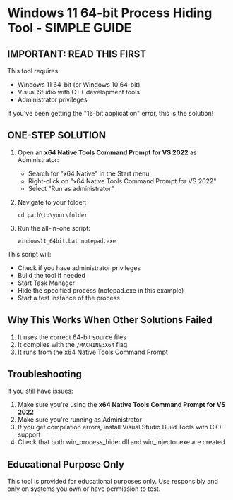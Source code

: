 # Windows 11 64-bit Process Hiding Tool - SIMPLE GUIDE

## IMPORTANT: READ THIS FIRST

This tool requires:
- Windows 11 64-bit (or Windows 10 64-bit)
- Visual Studio with C++ development tools
- Administrator privileges

If you've been getting the "16-bit application" error, this is the solution!

## ONE-STEP SOLUTION

1. Open an **x64 Native Tools Command Prompt for VS 2022** as Administrator:
   - Search for "x64 Native" in the Start menu
   - Right-click on "x64 Native Tools Command Prompt for VS 2022"
   - Select "Run as administrator"

2. Navigate to your folder:
   ```
   cd path\to\your\folder
   ```

3. Run the all-in-one script:
   ```
   windows11_64bit.bat notepad.exe
   ```

This script will:
- Check if you have administrator privileges
- Build the tool if needed
- Start Task Manager
- Hide the specified process (notepad.exe in this example)
- Start a test instance of the process

## Why This Works When Other Solutions Failed

1. It uses the correct 64-bit source files
2. It compiles with the `/MACHINE:X64` flag
3. It runs from the x64 Native Tools Command Prompt

## Troubleshooting

If you still have issues:

1. Make sure you're using the **x64 Native Tools Command Prompt for VS 2022**
2. Make sure you're running as Administrator
3. If you get compilation errors, install Visual Studio Build Tools with C++ support
4. Check that both win_process_hider.dll and win_injector.exe are created

## Educational Purpose Only

This tool is provided for educational purposes only. Use responsibly and only on systems you own or have permission to test.

